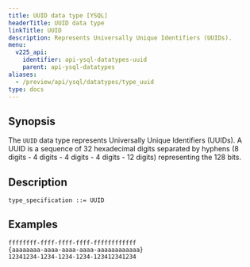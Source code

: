 ```yaml
---
title: UUID data type [YSQL]
headerTitle: UUID data type
linkTitle: UUID
description: Represents Universally Unique Identifiers (UUIDs).
menu:
  v225_api:
    identifier: api-ysql-datatypes-uuid
    parent: api-ysql-datatypes
aliases:
  - /preview/api/ysql/datatypes/type_uuid
type: docs
---
```


## Synopsis

The `UUID` data type represents Universally Unique Identifiers (UUIDs). A UUID is a sequence of 32 hexadecimal digits separated by hyphens (8 digits - 4 digits - 4 digits - 4 digits - 12 digits) representing the 128 bits.

## Description

```ebnf
type_specification ::= UUID
```

## Examples

```output
ffffffff-ffff-ffff-ffff-ffffffffffff
{aaaaaaaa-aaaa-aaaa-aaaa-aaaaaaaaaaaa}
12341234-1234-1234-1234-123412341234
```
